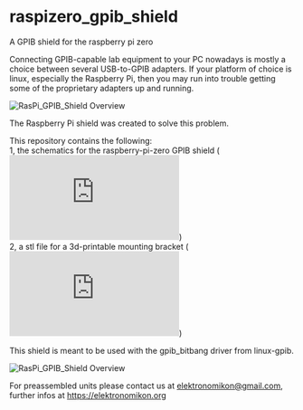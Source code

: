 # raspizero_gpib_shield
A GPIB shield for the raspberry pi zero

Connecting GPIB-capable lab equipment to your PC nowadays is mostly a choice between several USB-to-GPIB adapters. If your platform of choice is linux, especially the Raspberry Pi, then you may run into trouble getting some of the proprietary adapters up and running.

![RasPi_GPIB_Shield Overview](https://github.com/elektronomikon/raspizero_gpib_shield/raw/master/Documentation/RaspiZero_GPIB.jpg)


The Raspberry Pi shield was created to solve this problem.

This repository contains the following:<br>
1, the schematics for the raspberry-pi-zero GPIB shield (![Link to schematics](https://github.com/elektronomikon/raspizero_gpib_shield/raw/master/Documentation/RaspiZero_GPIB_Schematic.pdf))<br>
2, a stl file for a 3d-printable mounting bracket (![Link to bracket](https://github.com/elektronomikon/raspizero_gpib_shield/raw/master/Gehaeuse%20V3.stl))

This shield is meant to be used with the gpib_bitbang driver from linux-gpib.

![RasPi_GPIB_Shield Overview](https://github.com/elektronomikon/raspi_gpib_shield/raw/master/Documentation/Overview.png)

For preassembled units please contact us at elektronomikon@gmail.com, further infos at https://elektronomikon.org
